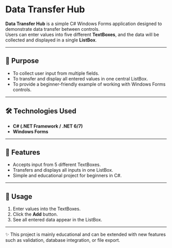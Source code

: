 # Data Transfer Hub
**Data Transfer Hub** is a simple C# Windows Forms application designed to demonstrate data transfer between controls.  
Users can enter values into five different **TextBoxes**, and the data will be collected and displayed in a single **ListBox**.

---

## 🎯 Purpose
- To collect user input from multiple fields.  
- To transfer and display all entered values in one central ListBox.  
- To provide a beginner-friendly example of working with Windows Forms controls.  

---

## 🛠️ Technologies Used
- **C# (.NET Framework / .NET 6/7)**  
- **Windows Forms**  

---

## 🚀 Features
- Accepts input from 5 different TextBoxes.  
- Transfers and displays all inputs in one ListBox.  
- Simple and educational project for beginners in C#.  

---

## 📌 Usage
1. Enter values into the TextBoxes.  
2. Click the **Add** button.  
3. See all entered data appear in the ListBox.  

---
✨ This project is mainly educational and can be extended with new features such as validation, database integration, or file export.

